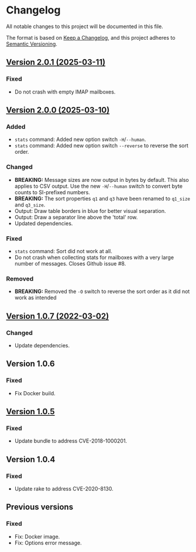 # Changelog

All notable changes to this project will be documented in this file.

The format is based on [Keep a Changelog](https://keepachangelog.com/en/1.1.0/),
and this project adheres to [Semantic Versioning](https://semver.org/spec/v2.0.0.html).

## [Version 2.0.1 (2025-03-11)][v2.0.1]

### Fixed

- Do not crash with empty IMAP mailboxes.

## [Version 2.0.0 (2025-03-10)][v2.0.0]

### Added

- `stats` command: Added new option switch `-H`/`--human`.
- `stats` command: Added new option switch `--reverse` to reverse the sort
  order.

### Changed

- **BREAKING:** Message sizes are now output in bytes by default. This also
  applies to CSV output. Use the new `-H`/`--human` switch to convert byte
  counts to SI-prefixed numbers.
- **BREAKING:** The sort properties `q1` and `q3` have been renamed to `q1_size`
  and `q3_size`.
- Output: Draw table borders in blue for better visual separation.
- Output: Draw a separator line above the 'total' row.
- Updated dependencies.

### Fixed

- `stats` command: Sort did not work at all.
- Do not crash when collecting stats for mailboxes with a very large number of
  messages. Closes Github issue #8.

### Removed

- **BREAKING:** Removed the `-O` switch to reverse the sort order as it did not
  work as intended

## [Version 1.0.7 (2022-03-02)][v1.0.7]

### Changed

- Update dependencies.

## Version 1.0.6

### Fixed

- Fix Docker build.

## [Version 1.0.5][v1.0.5]

### Fixed

- Update bundle to address CVE-2018-1000201.

## Version 1.0.4

### Fixed

- Update rake to address CVE-2020-8130.

## Previous versions

### Fixed

- Fix: Docker image.
- Fix: Options error message.

[v2.0.1]: https://github.com/bovender/imapcli/releases/tag/v2.0.1
[v2.0.0]: https://github.com/bovender/imapcli/releases/tag/v2.0.0
[v1.0.7]: https://github.com/bovender/imapcli/releases/tag/v1.0.7
[v1.0.5]: https://github.com/bovender/imapcli/releases/tag/v1.0.5

